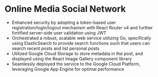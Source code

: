 # Online Media Social Network
* Enhanced security by adopting a token-based user registration/login/logout mechanism with React Router v4 and further fortified server-side user validation using JWT
* Orchestrated a robust, scalable web service utilizing Go, specifically using ElasticSearch to provide search functions such that users can search recent posts and list personal posts
* Utilized Google Cloud Storage to store metadata in the post, and displayed using the React Image Gallery component library
* Seamlessly deployed the service to the Google Cloud Platform, leveraging Google App Engine for optimal performance
